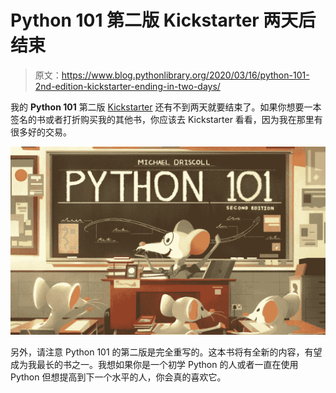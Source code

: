 # Python 101 第二版 Kickstarter 两天后结束

> 原文：<https://www.blog.pythonlibrary.org/2020/03/16/python-101-2nd-edition-kickstarter-ending-in-two-days/>

我的 **Python 101** 第二版 [Kickstarter](https://www.kickstarter.com/projects/driscollis/python-101-2nd-edition/) 还有不到两天就要结束了。如果你想要一本签名的书或者打折购买我的其他书，你应该去 Kickstarter 看看，因为我在那里有很多好的交易。

[![Python 101 2nd Ed Kickstarter](img/6c7c3db9e6ddf8196c67ed47f1a9ee3f.png)](https://www.kickstarter.com/projects/driscollis/python-101-2nd-edition/)

另外，请注意 Python 101 的第二版是完全重写的。这本书将有全新的内容，有望成为我最长的书之一。我想如果你是一个初学 Python 的人或者一直在使用 Python 但想提高到下一个水平的人，你会真的喜欢它。